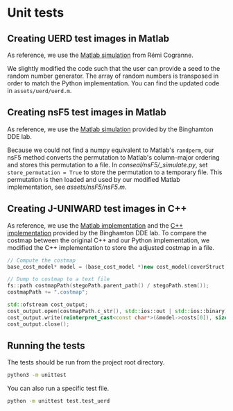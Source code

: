 # Unit tests

## Creating UERD test images in Matlab

As reference, we use the [Matlab simulation](https://codeocean.com/capsule/7800700/tree/v4) from Rémi Cogranne.

We slightly modified the code such that the user can provide a seed to the random number generator. The array of random numbers is transposed in order to match the Python implementation. You can find the updated code in `assets/uerd/uerd.m`.

## Creating nsF5 test images in Matlab

As reference, we use the [Matlab simulation](https://dde.binghamton.edu/download/nsf5simulator/) provided by the Binghamton DDE lab.

Because we could not find a numpy equivalent to Matlab's `randperm`, our nsF5 method converts the permutation to Matlab's column-major ordering and stores this permutation to a file.
In *conseal/nsF5/_simulate.py*, set `store_permutation = True` to store the permutation to a temporary file. 
This permutation is then loaded and used by our modified Matlab implementation, see *assets/nsF5/nsF5.m*.

## Creating J-UNIWARD test images in C++

As reference, we use the [Matlab implementation](http://dde.binghamton.edu/download/stego_algorithms/download/J-UNIWARD_matlab_v11.zip) and the [C++ implementation](http://dde.binghamton.edu/download/stego_algorithms/download/J-UNIWARD_linux_make_v11.tar.gz) provided by the Binghamton DDE lab.
To compare the costmap between the original C++ and our Python implementation, we modified the C++ implementation to store the adjusted costmap in a file.

```cpp
// Compute the costmap
base_cost_model* model = (base_cost_model *)new cost_model(coverStruct, config);

// Dump to costmap to a text file
fs::path costmapPath(stegoPath.parent_path() / stegoPath.stem());
costmapPath += ".costmap";

std::ofstream cost_output;
cost_output.open(costmapPath.c_str(), std::ios::out | std::ios::binary);
cost_output.write(reinterpret_cast<const char*>(&model->costs[0]), sizeof(float) * 3 * model->rows * model->cols);
cost_output.close();
```

## Running the tests

The tests should be run from the project root directory.

```bash
python3 -m unittest
```

You can also run a specific test file.

```bash
python -m unittest test.test_uerd
```